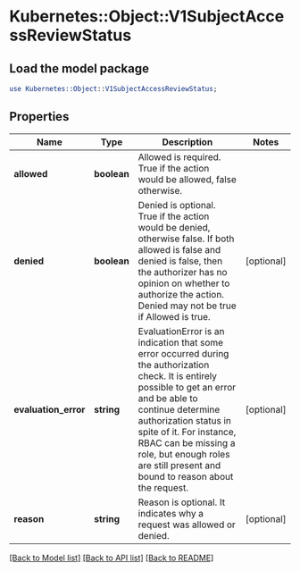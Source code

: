 # Kubernetes::Object::V1SubjectAccessReviewStatus

## Load the model package
```perl
use Kubernetes::Object::V1SubjectAccessReviewStatus;
```

## Properties
Name | Type | Description | Notes
------------ | ------------- | ------------- | -------------
**allowed** | **boolean** | Allowed is required. True if the action would be allowed, false otherwise. | 
**denied** | **boolean** | Denied is optional. True if the action would be denied, otherwise false. If both allowed is false and denied is false, then the authorizer has no opinion on whether to authorize the action. Denied may not be true if Allowed is true. | [optional] 
**evaluation_error** | **string** | EvaluationError is an indication that some error occurred during the authorization check. It is entirely possible to get an error and be able to continue determine authorization status in spite of it. For instance, RBAC can be missing a role, but enough roles are still present and bound to reason about the request. | [optional] 
**reason** | **string** | Reason is optional.  It indicates why a request was allowed or denied. | [optional] 

[[Back to Model list]](../README.md#documentation-for-models) [[Back to API list]](../README.md#documentation-for-api-endpoints) [[Back to README]](../README.md)


